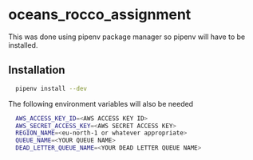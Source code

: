 # oceans_rocco_assignment

This was done using pipenv package manager so pipenv will have to be installed.

## Installation

```bash
  pipenv install --dev
```
    
The following environment variables will also be needed

```bash
  AWS_ACCESS_KEY_ID=<AWS ACCESS KEY ID>
  AWS_SECRET_ACCESS_KEY=<AWS SECRET ACCESS KEY>
  REGION_NAME=<eu-north-1 or whatever appropriate>
  QUEUE_NAME=<YOUR QUEUE NAME>
  DEAD_LETTER_QUEUE_NAME=<YOUR DEAD LETTER QUEUE NAME>
```
